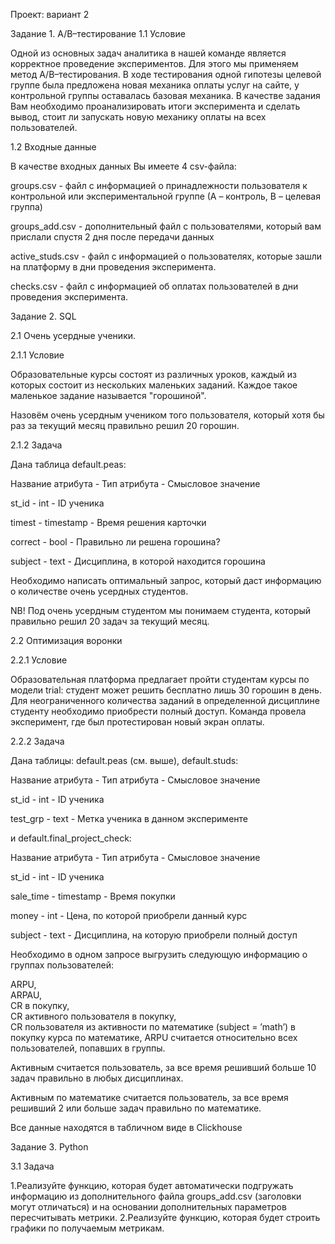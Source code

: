 Проект: вариант 2

Задание 1. A/B–тестирование
1.1 Условие

Одной из основных задач аналитика в нашей команде является корректное проведение экспериментов. Для этого мы применяем метод A/B–тестирования. В ходе тестирования одной гипотезы целевой группе была предложена новая механика оплаты услуг на сайте, у контрольной группы оставалась базовая механика. В качестве задания Вам необходимо проанализировать итоги эксперимента и сделать вывод, стоит ли запускать новую механику оплаты на всех пользователей.

1.2 Входные данные

В качестве входных данных Вы имеете 4 csv-файла:

groups.csv - файл с информацией о принадлежности пользователя к контрольной или экспериментальной группе (А – контроль, B – целевая группа) 

groups_add.csv - дополнительный файл с пользователями, который вам прислали спустя 2 дня после передачи данных

active_studs.csv - файл с информацией о пользователях, которые зашли на платформу в дни проведения эксперимента. 

checks.csv - файл с информацией об оплатах пользователей в дни проведения эксперимента. 


Задание 2. SQL

2.1 Очень усердные ученики.

2.1.1 Условие

Образовательные курсы состоят из различных уроков, каждый из которых состоит из нескольких маленьких заданий. Каждое такое маленькое задание называется "горошиной".

Назовём очень усердным учеником того пользователя, который хотя бы раз за текущий месяц правильно решил 20 горошин.

2.1.2 Задача

Дана таблица default.peas:


Название атрибута - Тип атрибута - Смысловое значение

st_id      -       int     -     ID ученика

timest      -      timestamp  -  Время решения карточки

correct      -     bool    -     Правильно ли решена горошина?

subject     -      text    -     Дисциплина, в которой находится горошина


Необходимо написать оптимальный запрос, который даст информацию о количестве очень усердных студентов.

NB! Под очень усердным студентом мы понимаем студента, который правильно решил 20 задач за текущий месяц.

2.2 Оптимизация воронки

2.2.1 Условие

Образовательная платформа предлагает пройти студентам курсы по модели trial: студент может решить бесплатно лишь 30 горошин в день. Для неограниченного количества заданий в определенной дисциплине студенту необходимо приобрести полный доступ. Команда провела эксперимент, где был протестирован новый экран оплаты.

2.2.2 Задача

Дана таблицы: default.peas (см. выше), default.studs:


Название атрибута  - Тип атрибута  - Смысловое значение

st_id         -      int     -       ID ученика

test_grp     -       text     -      Метка ученика в данном эксперименте


и default.final_project_check:


Название атрибута -  Тип атрибута  - Смысловое значение

st_id        -       int       -     ID ученика

sale_time      -     timestamp  -    Время покупки

money        -       int       -     Цена, по которой приобрели данный курс

subject      -       text     -      Дисциплина, на которую приобрели полный доступ


Необходимо в одном запросе выгрузить следующую информацию о группах пользователей:

ARPU,  
ARPAU,  
CR в покупку,  
СR активного пользователя в покупку,  
CR пользователя из активности по математике (subject = ’math’) в покупку курса по математике, 
ARPU считается относительно всех пользователей, попавших в группы.

Активным считается пользователь, за все время решивший больше 10 задач правильно в любых дисциплинах.

Активным по математике считается пользователь, за все время решивший 2 или больше задач правильно по математике.

Все данные находятся в табличном виде в Clickhouse

Задание 3. Python

3.1 Задача

1.Реализуйте функцию, которая будет автоматически подгружать информацию из дополнительного файла groups_add.csv (заголовки могут отличаться) и на основании дополнительных параметров пересчитывать метрики.
2.Реализуйте функцию, которая будет строить графики по получаемым метрикам.
